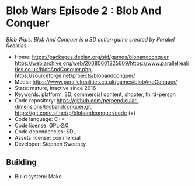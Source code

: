 # Blob Wars Episode 2 : Blob And Conquer

_Blob Wars: Blob And Conquer is a 3D action game created by Parallel Realities._

- Home: https://packages.debian.org/sid/games/blobandconquer, https://web.archive.org/web/20080601225609/https://www.parallelrealities.co.uk/blobAndConquer.php, https://sourceforge.net/projects/blobandconquer/
- Media: https://www.parallelrealities.co.uk/games/blobAndConquer/
- State: mature, inactive since 2016
- Keywords: platform, 3D, commercial content, shooter, third-person
- Code repository: https://github.com/perpendicular-dimensions/blobandconquer.git, https://git.code.sf.net/p/blobandconquer/code (+)
- Code language: C++
- Code license: GPL-2.0
- Code dependencies: SDL
- Assets license: commercial
- Developer: Stephen Sweeney

## Building

- Build system: Make
